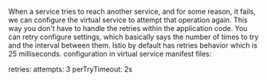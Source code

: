 When a service tries to reach another service, and for some reason, it fails, we can configure the virtual service to attempt that operation again.
This way you don't have to handle the retries within the application code.
You can retry configure settings, which basically says the number of times to try and the interval between them.
Istio by default has retries behavior which is 25 milliseconds.
configuration in virtual service manifest files:

retries:
  attempts: 3
  perTryTimeout: 2s

